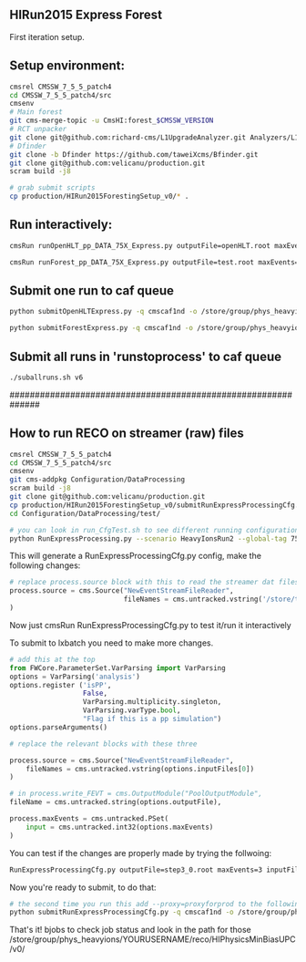 ## HIRun2015 Express Forest 

First iteration setup. 

## Setup environment:
```bash
cmsrel CMSSW_7_5_5_patch4
cd CMSSW_7_5_5_patch4/src
cmsenv
# Main forest
git cms-merge-topic -u CmsHI:forest_$CMSSW_VERSION
# RCT unpacker
git clone git@github.com:richard-cms/L1UpgradeAnalyzer.git Analyzers/L1UpgradeAnalyzer
# Dfinder
git clone -b Dfinder https://github.com/taweiXcms/Bfinder.git
git clone git@github.com:velicanu/production.git
scram build -j8

# grab submit scripts
cp production/HIRun2015ForestingSetup_v0/* .
```

## Run interactively:
```bash
cmsRun runOpenHLT_pp_DATA_75X_Express.py outputFile=openHLT.root maxEvents=10 inputFiles=/store/express/Run2015E/ExpressPhysics/FEVT/Express-v1/000/262/163/00000/C4717393-ED8E-E511-9F65-02163E0120F9.root

cmsRun runForest_pp_DATA_75X_Express.py outputFile=test.root maxEvents=10 inputFiles=/store/express/Run2015E/ExpressPhysics/FEVT/Express-v1/000/262/163/00000/C4717393-ED8E-E511-9F65-02163E0120F9.root
```

## Submit one run to caf queue
```bash
python submitOpenHLTExpress.py -q cmscaf1nd -o /store/group/phys_heavyions/velicanu/openhlt/Run2015E/ExpressPhysics/FEVT/ -i ExpressPhysics.262163.v2.list

python submitForestExpress.py -q cmscaf1nd -o /store/group/phys_heavyions/velicanu/forest/Run2015E/ExpressPhysics/FEVT/v2/ -i ExpressPhysics.262163.v2.list --proxy=proxyforprod
```

## Submit all runs in 'runstoprocess' to caf queue
```bash
./suballruns.sh v6
```

##############################################################

## How to run RECO on streamer (raw) files

```bash
cmsrel CMSSW_7_5_5_patch4
cd CMSSW_7_5_5_patch4/src
cmsenv
git cms-addpkg Configuration/DataProcessing
scram build -j8
git clone git@github.com:velicanu/production.git
cp production/HIRun2015ForestingSetup_v0/submitRunExpressProcessingCfg.py Configuration/DataProcessing/test/
cd Configuration/DataProcessing/test/

# you can look in run_CfgTest.sh to see different running configuration, I will show how to do Express PbPb on DAT
python RunExpressProcessing.py --scenario HeavyIonsRun2 --global-tag 75X_dataRun2_ExpressHI_v2 --lfn /some/path/ --fevt --alcareco TkAlMinBiasHI+SiStripCalMinBias
```
This will generate a RunExpressProcessingCfg.py config, make the following changes:
```python
# replace process.source block with this to read the streamer dat files 
process.source = cms.Source("NewEventStreamFileReader",
                            fileNames = cms.untracked.vstring('/store/t0streamer/Data/HIExpress/000/262/548/run262548_ls0333_streamHIExpress_StorageManager.dat')
)
```
Now just cmsRun RunExpressProcessingCfg.py to test it/run it interactively

To submit to lxbatch you need to make more changes.
```python
# add this at the top
from FWCore.ParameterSet.VarParsing import VarParsing
options = VarParsing('analysis')
options.register ('isPP',
                  False,
                  VarParsing.multiplicity.singleton,
                  VarParsing.varType.bool,
                  "Flag if this is a pp simulation")
options.parseArguments()

# replace the relevant blocks with these three

process.source = cms.Source("NewEventStreamFileReader",
    fileNames = cms.untracked.vstring(options.inputFiles[0])
)

# in process.write_FEVT = cms.OutputModule("PoolOutputModule",
fileName = cms.untracked.string(options.outputFile),

process.maxEvents = cms.untracked.PSet(
    input = cms.untracked.int32(options.maxEvents)
)
```

You can test if the changes are properly made by trying the follwoing:
```bash
RunExpressProcessingCfg.py outputFile=step3_0.root maxEvents=3 inputFiles=root://cms-xrd-global.cern.ch//eos/cms/store/t0streamer/Data/HIPhysicsMinBiasUPC/000/262/548/run262548_ls0118_streamHIPhysicsMinBiasUPC_StorageManager.dat
```

Now you're ready to submit, to do that:
```bash
# the second time you run this add --proxy=proxyforprod to the following command , also set the outputpath/username
python submitRunExpressProcessingCfg.py -q cmscaf1nd -o /store/group/phys_heavyions/YOURUSERNAME/reco/HIPhysicsMinBiasUPC/v0/ -i HIPhysicsMinBiasUPC.262548.list 
```

That's it! bjobs to check job status and look in the path for those  /store/group/phys_heavyions/YOURUSERNAME/reco/HIPhysicsMinBiasUPC/v0/
